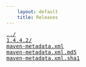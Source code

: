 ```yaml
---
    layout: default
    title: Releases
---
```

<pre>
<a href="../">../</a>
<a href="1.4.4.2/">1.4.4.2/</a>
<a href="maven-metadata.xml">maven-metadata.xml</a>
<a href="maven-metadata.xml.md5">maven-metadata.xml.md5</a>
<a href="maven-metadata.xml.sha1">maven-metadata.xml.sha1</a>
</pre>
